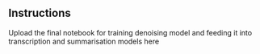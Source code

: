 ## Instructions

Upload the final notebook for training denoising model and feeding it into transcription and summarisation models here
